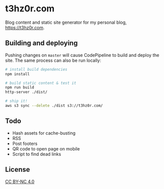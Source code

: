 # t3hz0r.com
Blog content and static site generator for my personal blog, https://t3hz0r.com.

## Building and deploying
Pushing changes on `master` will cause CodePipeline to build and deploy the site. The same process can also be run locally:

```sh
# install build dependencies
npm install

# build static content & test it
npm run build
http-server ./dist/

# ship it!
aws s3 sync --delete ./dist s3://t3hz0r.com/
```

## Todo
* Hash assets for cache-busting
* RSS
* Post footers
* QR code to open page on mobile
* Script to find dead links

## License
[CC BY-NC 4.0](https://creativecommons.org/licenses/by-nc/4.0/)
